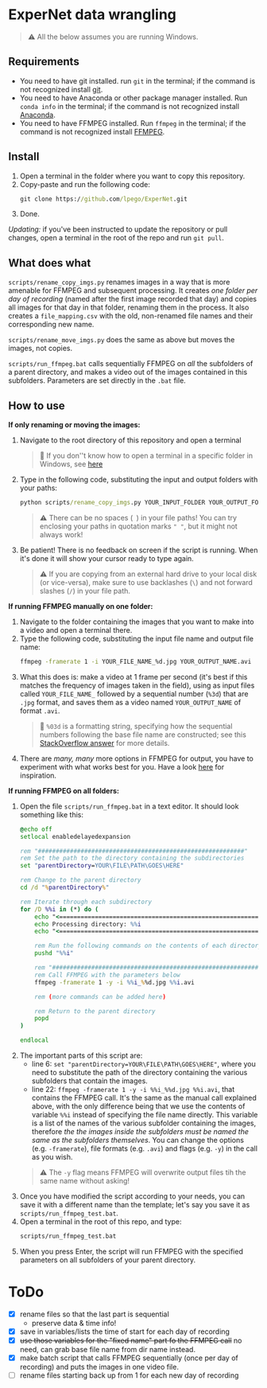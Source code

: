 # ExperNet data wrangling

> ⚠️ All the below assumes you are running Windows. 

## Requirements

 - You need to have git installed. run ``git`` in the terminal; if the command is not recognized install [git](https://github.com/git-guides/install-git). 
 - You need to have Anaconda or other package manager installed. Run ``conda info`` in the terminal; if the command is not recognized install [Anaconda](https://docs.anaconda.com/free/anaconda/install/index.html). 
 - You need to have FFMPEG installed. Run ``ffmpeg`` in the terminal; if the command is not recognized install [FFMPEG](https://ffmpeg.org/download.html#build-windows). 

## Install

1. Open a terminal in the folder where you want to copy this repository. 
2. Copy-paste and run the following code: 
    ``` bat
    git clone https://github.com/lpego/ExperNet.git
    ```
3. Done. 

*Updating:* if you've been instructed to update the repository or pull changes, open a terminal in the root of the repo and run ``git pull``. 

## What does what

``scripts/rename_copy_imgs.py`` renames images in a way that is more amenable for FFMPEG and subsequent processing. It creates *one folder per day of recording* (named after the first image recorded that day) and copies all images for that day in that folder, renaming them in the process. It also creates a ``file_mapping.csv`` with the old, non-renamed file names and their corresponding new name. 

``scripts/rename_move_imgs.py`` does the same as above but moves the images, not copies. 

``scripts/run_ffmpeg.bat`` calls sequentially FFMPEG on *all* the subfolders of a parent directory, and makes a video out of the images contained in this subfolders. Parameters are set directly in the ``.bat`` file. 


## How to use
**If only renaming or moving the images:** 
1. Navigate to the root directory of this repository and open a terminal
    > 📝 If you don''t know how to open a terminal in a specific folder in Windows, see [here](https://superuser.com/questions/339997/how-to-open-a-terminal-quickly-from-a-file-explorer-at-a-folder-in-windows-7)
2. Type in the following code, substituting the input and output folders with your paths: 
    ``` bat
    python scripts/rename_copy_imgs.py YOUR_INPUT_FOLDER YOUR_OUTPUT_FOLDER
    ```
    > ⚠️ There can be no spaces (`` ``) in your file paths! You can try enclosing your paths in quotation marks `" "`, but it might not always work! 
3. Be patient! There is no feedback on screen if the script is running. When it's done it will show your cursor ready to type again. 

    > ⚠️ If you are copying from an external hard drive to your local disk (or vice-versa), make sure to use backlashes (``\``) and not forward slashes (``/``) in your file path. 

**If running FFMPEG manually on one folder:** 
1. Navigate to the folder containing the images that you want to make into a video and open a terminal there. 
2. Type the following code, substituting the input file name and output file name: 
    ``` bat
    ffmpeg -framerate 1 -i YOUR_FILE_NAME_%d.jpg YOUR_OUTPUT_NAME.avi
    ```
3. What this does is: make a video at 1 frame per second (it's best if this matches the frequency of images taken in the field), using as input files called ``YOUR_FILE_NAME_`` followed by a sequential number (``%3d``) that are ``.jpg`` format, and saves them as a video named ``YOUR_OUTPUT_NAME`` of format ``.avi``. 
    > 📝 ``%03d`` is a formatting string, specifying how the sequential numbers following the base file name are constructed; see this [StackOverflow answer](https://stackoverflow.com/questions/23718936/explanation-for-sprintf03d-7-functionality) for more details. 
4. There are *many, many* more options in FFMPEG for output, you have to experiment with what works best for you. Have a look [here](https://trac.ffmpeg.org/wiki/Slideshow) for inspiration. 

**If running FFMPEG on all folders:** 
1. Open the file ``scripts/run_ffmpeg.bat`` in a text editor. It should look something like this: 
    ``` bat
    @echo off
    setlocal enabledelayedexpansion

    rem "##########################################################"
    rem Set the path to the directory containing the subdirectories
    set "parentDirectory=YOUR\FILE\PATH\GOES\HERE"

    rem Change to the parent directory
    cd /d "%parentDirectory%"

    rem Iterate through each subdirectory
    for /D %%i in (*) do (
        echo "<=========================================================>"
        echo Processing directory: %%i
        echo "<=========================================================>"

        rem Run the following commands on the contents of each directory
        pushd "%%i"

        rem "##########################################################"
        rem Call FFMPEG with the parameters below
        ffmpeg -framerate 1 -y -i %%i_%%d.jpg %%i.avi

        rem (more commands can be added here)

        rem Return to the parent directory
        popd
    )

    endlocal
    ```
2. The important parts of this script are: 
    - line 6: ``set "parentDirectory=YOUR\FILE\PATH\GOES\HERE"``, where you need to substitute the path of the directory containing the various subfolders that contain the images. 
    - line 22: ``ffmpeg -framerate 1 -y -i %%i_%%d.jpg %%i.avi``, that contains the FFMPEG call. It's the same as the manual call explained above, with the only difference being that we use the contents of variable ``%%i`` instead of specifying the file name directly. This variable is a list of the names of the various subfolder containing the images, therefore *the the images inside the subfolders must be named the same as the subfolders themselves*. You can change the options (e.g. ``-framerate``), file formats (e.g. ``.avi``) and flags (e.g. ``-y``) in the call as you wish. 
    > ⚠️ The ``-y`` flag means FFMPEG will overwrite output files tih the same name without asking! 
3. Once you have modified the script according to your needs, you can save it with a different name than the template; let's say you save it as ``scripts/run_ffmpeg_test.bat``. 
4. Open a terminal in the root of this repo, and type: 
    ``` bat
    scripts/run_ffmpeg_test.bat
    ``` 
5. When you press Enter, the script will run FFMPEG with the specified parameters on all subfolders of your parent directory. 

# ToDo
- [x] rename files so that the last part is sequential
    - preserve data & time info! 
- [x] save in variables/lists the time of start for each day of recording
- [x] ~~use those variables for the "fixed name" part fo the FFMPEG call~~ no need, can grab base file name from dir name instead. 
- [x] make batch script that calls FFMPEG sequentially (once per day of recording) and puts the images in one video file. 
- [ ] rename files starting back up from 1 for each new day of recording